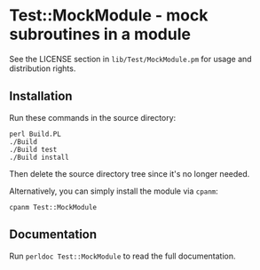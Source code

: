 # Test::MockModule - mock subroutines in a module

See the LICENSE section in `lib/Test/MockModule.pm` for usage and
distribution rights.

## Installation

Run these commands in the source directory:

    perl Build.PL
    ./Build
    ./Build test
    ./Build install

Then delete the source directory tree since it's no longer needed.

Alternatively, you can simply install the module via `cpanm`:

    cpanm Test::MockModule

## Documentation

Run `perldoc Test::MockModule` to read the full documentation.
